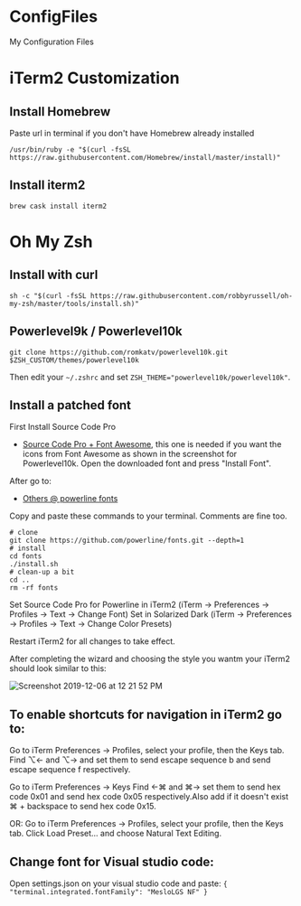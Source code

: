 # ConfigFiles
My Configuration Files

# iTerm2 Customization

## Install Homebrew
Paste url in terminal if you don't have Homebrew already installed 

    /usr/bin/ruby -e "$(curl -fsSL https://raw.githubusercontent.com/Homebrew/install/master/install)"


## Install iterm2

    brew cask install iterm2
 
# Oh My Zsh 

## Install with curl
    
    sh -c "$(curl -fsSL https://raw.githubusercontent.com/robbyrussell/oh-my-zsh/master/tools/install.sh)"
    
    
## Powerlevel9k / Powerlevel10k

    git clone https://github.com/romkatv/powerlevel10k.git $ZSH_CUSTOM/themes/powerlevel10k

Then edit your `~/.zshrc` and set `ZSH_THEME="powerlevel10k/powerlevel10k"`.

## Install a patched font
First Install Source Code Pro 
- [Source Code Pro + Font Awesome](https://github.com/Falkor/dotfiles/blob/master/fonts/SourceCodePro%2BPowerline%2BAwesome%2BRegular.ttf), this one is needed if you want the icons from Font Awesome as shown in the screenshot for Powerlevel10k.
Open the downloaded font and press "Install Font".

After go to:
- [Others @ powerline fonts](https://github.com/powerline/fonts)
    
Copy and paste these commands to your terminal. Comments are fine too.

    # clone
    git clone https://github.com/powerline/fonts.git --depth=1
    # install
    cd fonts
    ./install.sh
    # clean-up a bit
    cd ..
    rm -rf fonts

Set Source Code Pro for Powerline in iTerm2 (iTerm → Preferences → Profiles → Text → Change Font)
Set in Solarized Dark  (iTerm → Preferences → Profiles → Text → Change Color Presets)


Restart iTerm2 for all changes to take effect.

After completing the wizard and choosing the style you wantm your iTerm2 should look similar to this:

![Screenshot 2019-12-06 at 12 21 52 PM](https://user-images.githubusercontent.com/49213748/70317438-6d4fed80-1826-11ea-8c98-3c652cdcb2c4.png)

## To enable shortcuts for navigation in iTerm2 go to:

Go to iTerm Preferences → Profiles, select your profile, then the Keys tab. Find ⌥← and ⌥→ and set them to send escape sequence b and send escape sequence f respectively.

Go to iTerm Preferences → Keys Find ←⌘ and ⌘→ set them to send hex code 0x01 and send hex code 0x05 respectively.Also add if it doesn't exist ⌘ + backspace to send hex code 0x15.

OR:
Go to iTerm Preferences → Profiles, select your profile, then the Keys tab. Click Load Preset... and choose Natural Text Editing.

## Change font for Visual studio code:
Open settings.json on your visual studio code and paste:
`{
 "terminal.integrated.fontFamily": "MesloLGS NF"
}`


